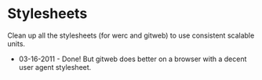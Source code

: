 Stylesheets
============

Clean up all the stylesheets (for werc and gitweb) to use consistent scalable units.

* 03-16-2011 - Done! But gitweb does better on a browser with a decent user agent stylesheet.
